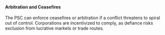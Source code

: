 #### Arbitration and Ceasefires

The PSC can enforce ceasefires or arbitration if a conflict threatens to spiral out of control. Corporations are incentivized to comply, as defiance risks exclusion from lucrative markets or trade routes.